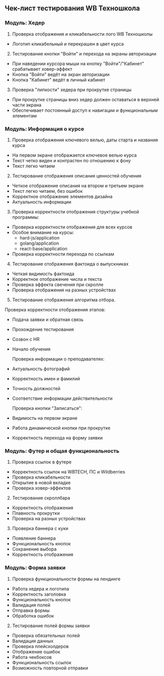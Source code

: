 ## Чек-лист тестирования WB Техношкола

### Модуль: Хедер

1. Проверка отображения и кликабельности лого WB Техношколы
- Логотип кликабельный и перекрашен в цвет курса
2. Тестирование кнопки "Войти" и перехода на экраны авторизации
- При наведении курсора мыши на кнопку "Войти"/"Кабинет" срабатывает ховер-эффект
- Кнопка "Войти" ведёт на экран авторизации
- Кнопка "Кабинет" ведёт в личный кабинет
3. Проверка "липкости" хедера при прокрутке страницы
- При прокрутке страницы вниз хедер должен оставаться в верхней части экрана
- Обеспечивает постоянный доступ к навигации и функциональным элементам

### Модуль: Информация о курсе

1. Проверка отображения ключевого велью, даты старта и названия курса
- На первом экране отображается ключевое велью курса
- Текст четко виден и контрастен по отношению к фону
- Текст легко читаем
2. Тестирование отображения описания ценностей обучения
- Четкое отображение описания на втором и третьем экране
- Текст легко читаем, без ошибок
- Корректное отображение элементов дизайна
- Актуальность информации
3. Проверка корректности отображения структуры учебной программы:
- Проверка корректности отображения для всех курсов
- Особое внимание на курсы:
    - hard-js/application
    - golang/application
    - react-base/application
- Проверка корректности перехода по ссылкам
4. Тестирование отображения фактоида о выпускниках
- Четкая видимость фактоида
- Корректное отображение числа и текста
- Проверка эффекта свечения при скролле
- Проверка отображения на разных устройствах
5. Тестирование отображения алгоритма отбора.

Проверка корректности отображения этапов:
- Подача заявки и обратная связь
- Прохождение тестирования
- Созвон с HR
- Начало обучения

  Проверка информации о преподавателях:
- Актуальность фотографий
- Корректность имен и фамилий
- Точность должностей
- Соответствие информации действительности

  Проверка кнопки "Записаться":
- Видимость на первом экране
- Работа динамической кнопки при прокрутке
- Корректность перехода на форму заявки

### Модуль: Футер и общая функциональность

1. Проверка ссылок в футере
- Корректность ссылок на WBTECH, ПС и Wildberries
- Проверка кликабельности
- Открытие в новой вкладке
- Проверка ховер-эффектов
2. Тестирование скроллбара
- Корректность отображения
- Плавность прокрутки
- Проверка на разных устройствах
3. Проверка баннера с куки
- Появление баннера
- Функциональность кнопок
- Сохранение выбора
- Корректность отображения

### Модуль: Форма заявки

1. Проверка функциональности формы на лендинге
- Работа хедера и логотипа
- Корректность заголовка
- Функциональность кнопок
- Валидация полей
- Отправка формы
- Обработка ошибок

2. Тестирование полей формы заявки
- Проверка обязательных полей
- Валидация данных
- Проверка плейсхолдеров
- Отображение ошибок
- Работа чекбоксов
- Функциональность ссылок
- Возможность повторной отправки
